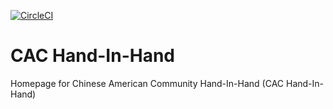 [![CircleCI](https://circleci.com/gh/BoTime/cac.svg?style=svg)](https://circleci.com/gh/BoTime/cac)

# CAC Hand-In-Hand
Homepage for Chinese American Community Hand-In-Hand (CAC Hand-In-Hand) 
